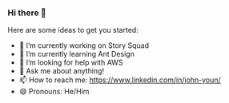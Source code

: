 ### Hi there 👋



Here are some ideas to get you started:

- 🔭 I’m currently working on Story Squad
- 🌱 I’m currently learning Ant Design
- 🤔 I’m looking for help with AWS
- 💬 Ask me about anything!
- 📫 How to reach me: https://www.linkedin.com/in/john-youn/
- 😄 Pronouns: He/Him
